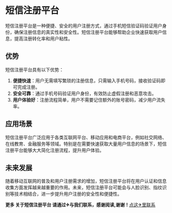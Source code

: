 # 短信注册平台

短信注册平台是一种便捷、安全的用户注册方式，通过手机短信验证码验证用户身份，确保注册信息的真实性和安全性。短信注册平台能够帮助企业快速获取用户信息，提高注册转化率和用户粘性。

## 优势

短信注册平台具有以下优势：

1. **便捷快速**：用户无需填写繁琐的注册信息，只需输入手机号码，接收验证码即可完成注册。
2. **安全可靠**：通过手机号码验证用户身份，有效防止虚假注册和恶意攻击。
3. **用户体验好**：注册流程简单，用户不需要记住额外的账号密码，减少用户流失率。

## 应用场景

短信注册平台广泛应用于各类互联网平台、移动应用和电商平台，例如社交网络、在线教育、金融服务等领域。特别是在需要快速获取大量用户信息的场景下，短信注册平台能够大大简化注册流程，提升用户体验。

## 未来发展

随着移动互联网的普及和用户注册需求的增加，短信注册平台将在用户认证和信息收集方面发挥越来越重要的作用。未来，短信注册平台可能会与人脸识别、指纹识别等技术相结合，进一步提升用户注册的安全性和便捷性。

**更多 关于短信注册平台 请通过✈与我们联系，感谢阅读,谢谢！**[点这✈里联系](https://lm.k02.cc)